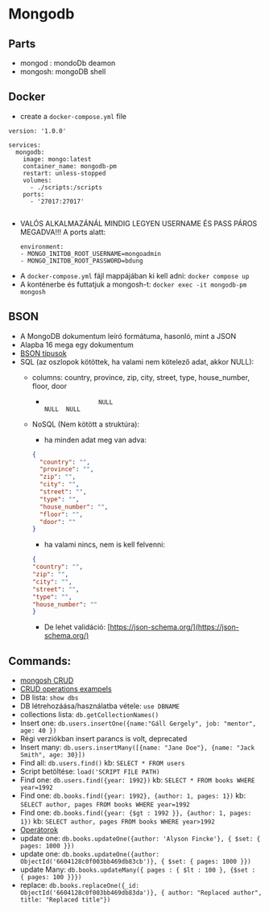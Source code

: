 # Mongodb

## Parts
- mongod : mondoDb deamon
- mongosh: mongoDB shell

## Docker

- create a `docker-compose.yml` file
```shell
version: '1.0.0'

services:
  mongodb:
    image: mongo:latest
    container_name: mongodb-pm
    restart: unless-stopped
    volumes:
      - ./scripts:/scripts
    ports:
      - '27017:27017'
    
```

- VALÓS ALKALMAZÁNÁL MINDIG LEGYEN USERNAME ÉS PASS PÁROS MEGADVA!!!
  A ports alatt:
    ```shell
  environment:
  - MONGO_INITDB_ROOT_USERNAME=mongoadmin
  - MONGO_INITDB_ROOT_PASSWORD=bdung
  ```
- A `docker-compose.yml` fájl mappájában ki kell adni:  `docker compose up`
- A konténerbe és futtatjuk a mongosh-t: `docker exec -it mongodb-pm mongosh`

## BSON
- A MongoDB dokumentum leíró formátuma, hasonló, mint a JSON
- Alapba 16 mega egy dokumentum
- [BSON típusok](https://www.mongodb.com/docs/manual/reference/bson-types/)
- SQL (az oszlopok kötöttek, ha valami nem kötelező adat, akkor NULL): 
  - columns: country, province, zip, city, street, type, house_number, floor, door
    -                    NULL                                           NULL  NULL
  - NoSQL (Nem kötött a struktúra):
      - ha minden adat meg van adva:
      ```json
      {
        "country": "",
        "province": "",
        "zip": "",
        "city": "",
        "street": "",
        "type": "",
        "house_number": "",
        "floor": "",
        "door": ""
      }
      ```
    
      - ha valami nincs, nem is kell felvenni:
      ```json
      {
      "country": "",
      "zip": "",
      "city": "",
      "street": "",
      "type": "",
      "house_number": ""
      }
      ```
    - De lehet validáció: [https://json-schema.org/](https://json-schema.org/)

## Commands:
- [mongosh CRUD](https://www.mongodb.com/docs/mongodb-shell/crud/#std-label-mdb-shell-crud)
- [CRUD operations exampels](https://www.mongodb.com/basics/crud)
- DB lista: `show dbs`
- DB létrehozáása/használatba vétele: `use DBNAME`
- collections lista: `db.getCollectionNames()`
- Insert one: `db.users.insertOne({name:"Gáll Gergely", job: "mentor", age: 40 })`
- Régi verziókban insert parancs is volt, deprecated
- Insert many: `db.users.insertMany([{name: "Jane Doe"}, {name: "Jack Smith", age: 30}])`
- Find all: `db.users.find()` kb: `SELECT * FROM users`
- Script betöltése: `load('SCRIPT FILE PATH)`
- Find one: `db.users.find({year: 1992})` kb: `SELECT * FROM books WHERE year=1992`
- Find one: `db.books.find({year: 1992}, {author: 1, pages: 1})`
  kb: `SELECT author, pages FROM books WHERE year=1992`
- Find one:  `db.books.find({year: {$gt : 1992 }}, {author: 1, pages: 1})`
  kb: `SELECT author, pages FROM books WHERE year>1992`
- [Operátorok](https://www.mongodb.com/docs/manual/reference/operator/query/)
- update one: `db.books.updateOne({author: 'Alyson Fincke'}, { $set: { pages: 1000 }})`
- update one: `db.books.updateOne({author: ObjectId('6604128c0f003bb469db83cb')}, { $set: { pages: 1000 }})`
- update Many: `db.books.updateMany({ pages : { $lt : 100 }, {$set : { pages: 100 }}})`
- replace: `db.books.replaceOne({_id: ObjectId('6604128c0f003bb469db83da')}, { author: "Replaced author", title: "Replaced title"})`
